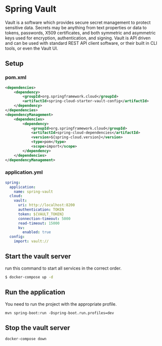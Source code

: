 # Spring Vault

Vault is a software which provides secure secret management to protect sensitive data. 
Secrets may be anything from text properties or data to tokens, passwords, X509 certificates, and both symmetric and asymmetric keys used for encryption, authentication, and signing. Vault is API driven and can be used with standard REST API client software, or their built in CLI tools, or even the Vault UI.

## Setup

### pom.xml

```xml
<dependencies>
    <dependency>
        <groupId>org.springframework.cloud</groupId>
        <artifactId>spring-cloud-starter-vault-config</artifactId>
    </dependency>
</dependencies>
<dependencyManagement>
    <dependencies>
        <dependency>
            <groupId>org.springframework.cloud</groupId>
            <artifactId>spring-cloud-dependencies</artifactId>
            <version>${spring-cloud.version}</version>
            <type>pom</type>
            <scope>import</scope>
        </dependency>
    </dependencies>
</dependencyManagement>
```

### application.yml

```yaml
spring:
  application:
    name: spring-vault
  cloud:
    vault:
      uri: http://localhost:8200
      authentication: TOKEN
      token: ${VAULT_TOKEN}
      connection-timeout: 5000
      read-timeout: 15000
      kv:
        enabled: true
  config:
    import: vault://
```

## Start the vault server

run this command to start all services in the correct order.

```bash
$ docker-compose up -d
```

## Run the application

You need to run the project with the appropriate profile.

```
mvn spring-boot:run -Dspring-boot.run.profiles=dev
```

## Stop the vault server

```bash
docker-compose down
```
